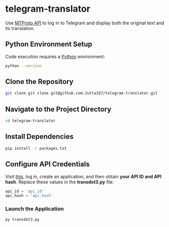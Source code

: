 # telegram-translator
Use [MTProto API](https://core.telegram.org/api#tdlib--build-your-own-telegram) to log in to Telegram and display both the original text and its translation.


## Python Environment Setup

Code execution requires a [Python](https://www.python.org/downloads/windows/) environment:

```sh
python --version
```

## Clone the Repository

```sh
git clone git clone git@github.com:Jutta197/telegram-translator.git
```

## Navigate to the Project Directory

```sh
cd telegram-translator
```

## Install Dependencies

```sh
pip install -r packages.txt
```

## Configure API Credentials

Visit [this](https://my.telegram.org/apps), log in, create an application, and then obtain **your API ID and API hash**. Replace these values in the **transdot3.py** file.
```python
api_id = 'api_id'
api_hash = 'api_hash'
```

### Launch the Application

```sh
py transdot3.py
```